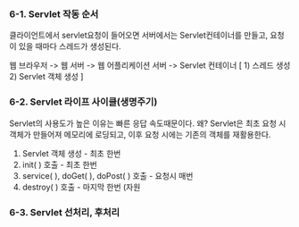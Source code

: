### 6-1. Servlet 작동 순서 
클라이언트에서 servlet요청이 들어오면 서버에서는 Servlet컨테이너를 만들고, 요청이 있을 때마다 스레드가 생성된다.

웹 브라우저 -> 웹 서버 -> 웹 어플리케이션 서버 -> Servlet 컨테이너 [ 1) 스레드 생성 2) Servlet 객체 생성 ]

### 6-2. Servlet 라이프 사이클(생명주기)
Servlet의 사용도가 높은 이유는 빠른 응답 속도때문이다.
왜? Servlet은 최초 요청 시 객체가 만들어져 메모리에 로딩되고, 이후 요청 시에는 기존의 객체를 재활용한다.

1. Servlet 객체 생성 - 최초 한번
2. init( ) 호출 - 최초 한번
3. service( ), doGet( ), doPost( ) 호출 - 요청시 매번
4. destroy( ) 호출 - 마지막 한번 (자원 


### 6-3. Servlet 선처리, 후처리
<!--stackedit_data:
eyJoaXN0b3J5IjpbLTE0NTExNjk4NTEsLTE2MTEzOTk0OTIsLT
IwODg3NDY2MTJdfQ==
-->